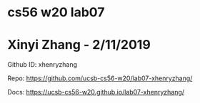 # cs56 w20 lab07
# Xinyi Zhang - 2/11/2019

Github ID: xhenryzhang

Repo: https://github.com/ucsb-cs56-w20/lab07-xhenryzhang/

Docs: https://ucsb-cs56-w20.github.io/lab07-xhenryzhang/
